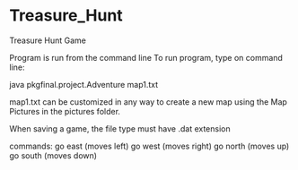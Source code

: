 # Treasure_Hunt
Treasure Hunt Game

Program is run from the command line
To run program, type on command line:

java pkgfinal.project.Adventure map1.txt

map1.txt can be customized in any way to create a new map using the Map Pictures in the pictures folder.

When saving a game, the file type must have .dat extension

commands:
go east (moves left)
go west (moves right)
go north (moves up)
go south (moves down)
